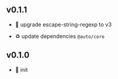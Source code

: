 ## v0.1.1

* 🐞 upgrade escape-string-regexp to v3

* ♻️ update dependencies `@auto/core`

## v0.1.0

* 🐣 init

